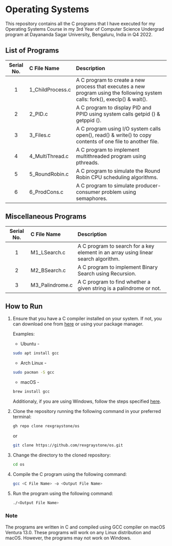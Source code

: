 # Operating Systems

This repository contains all the C programs that I have executed for my Operating Systems Course in my 3rd Year of Computer Science Undergrad program at Dayananda Sagar University, Bengaluru, India in Q4 2022.

## List of Programs

| Serial No. | C File Name | Description |
| :---: | :--- | :--- |
| 1  | 1_ChildProcess.c  | A C program to create a new process that executes a new program using the following system calls: fork(), execlp() & wait(). |
| 2  | 2_PID.c  | A C program to display PID and PPID using system calls getpid () & getppid (). |
| 3  | 3_Files.c  | A C program using I/O system calls open(), read() & write() to copy contents of one file to another file. |
| 4  | 4_MultiThread.c  | A C program to implement multithreaded program using pthreads. |
| 5  | 5_RoundRobin.c  | A C program to simulate the Round Robin CPU scheduling algorithms. |
| 6  | 6_ProdCons.c  | A C program to simulate producer-consumer problem using semaphores. |

## Miscellaneous Programs

| Serial No. | C File Name | Description |
| :---: | :--- | :--- |
| 1  | M1_LSearch.c  | A C program to search for a key element in an array using linear search algorithm. |
| 2  | M2_BSearch.c  | A C program to implement Binary Search using Recursion. |
| 3  | M3_Palindrome.c  | A C program to find whether a given string is a palindrome or not. |

## How to Run

1. Ensure that you have a C compiler installed on your system. If not, you can download one from [here](https://sourceforge.net/projects/mingw/) or using your package manager.

    Examples:
    - Ubuntu -

    ```bash
    sudo apt install gcc
    ```

    - Arch Linux -

    ```bash
    sudo pacman -S gcc
    ```

    - macOS -

    ```bash
    brew install gcc
    ```

    Additionaly, if you are using Windows, follow the steps specified [here](https://www.scaler.com/topics/c/c-compiler-for-windows/).

2. Clone the repository running the following command in your preferred terminal:

    ``` bash
    gh repo clone rexgraystone/os
    ```

    or

    ``` bash
    git clone https://github.com/rexgraystone/os.git
    ```

3. Change the directory to the cloned repository:

    ``` bash
    cd os
    ```

4. Compile the C program using the following command:

    ``` bash
    gcc <C File Name> -o <Output File Name>
    ```

5. Run the program using the following command:

    ``` bash
    ./<Output File Name>
    ```

### Note

The programs are written in C and compiled using GCC compiler on macOS Ventura 13.0.
These programs will work on any Linux distribution and macOS. However, the programs may not work on Windows.
